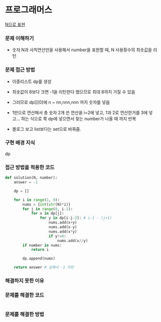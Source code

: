 # 프로그래머스
[N으로 표현](https://programmers.co.kr/learn/courses/30/lessons/42895)


### 문제 이해하기
- 숫자 N과 사칙연산만을 사용해서 number을 표현할 때, N 사용횟수의 최솟값을 리턴

### 문제 접근 방법
- 이중리스트 dp를 생성
- 최솟값이 8보다 크면 -1을 리턴한다 했으므로 최대 8까지 가질 수 있음
- 그러므로 dp[][0]에 n ~ nn,nnn,nnn 까지 숫자를 넣음
- 1만으로 연산해서 총 숫자 2개 쓴 연산을 i=2에 넣고, 1과 2로 연산한거를 3에 넣고... 하는 식으로 쭉 dp에 넣으면서 찾는 number가 나올 때 까지 반복

- 블로그 보고 list보다는 set으로 바꿔줌.
### 구현 배경 지식
dp

### 접근 방법을 적용한 코드
```python
def solution(N, number):
    answer = -1

    dp = []

    for i in range(1, 9):
        nums = {int(str(N)*i)}
        for j in range(0, i-1): 
            for x in dp[j]:
                for y in dp[i-j-2]: # i-1 - (j+1)
                    nums.add(x+y)
                    nums.add(x-y)
                    nums.add(x*y)
                    if y!=0:
                        nums.add(x//y)
        if number in nums:
            return i

        dp.append(nums)

    return answer # 실패시 -1 리턴
```
### 해결하지 못한 이유


### 문제를 해결한 코드
```

```

### 문제를 해결한 방법
